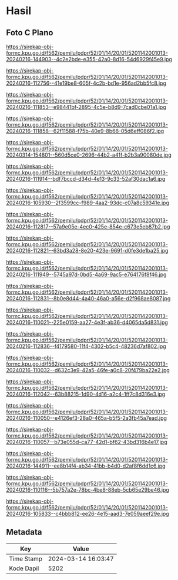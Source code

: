 # Hasil

## Foto C Plano

https://sirekap-obj-formc.kpu.go.id/f562/pemilu/pdpr/52/01/14/20/01/5201142001013-20240216-144903--4c2e2bde-e355-42a0-8d16-54d6929f45e9.jpg

https://sirekap-obj-formc.kpu.go.id/f562/pemilu/pdpr/52/01/14/20/01/5201142001013-20240216-112756--41e19be8-605f-4c2b-bd1e-956ad2bb5fc8.jpg

https://sirekap-obj-formc.kpu.go.id/f562/pemilu/pdpr/52/01/14/20/01/5201142001013-20240216-111853--e98441bf-2895-4c5e-b8d9-7cad0cbe01a1.jpg

https://sirekap-obj-formc.kpu.go.id/f562/pemilu/pdpr/52/01/14/20/01/5201142001013-20240216-111858--62f11588-f75b-40e9-8b66-05d6eff086f2.jpg

https://sirekap-obj-formc.kpu.go.id/f562/pemilu/pdpr/52/01/14/20/01/5201142001013-20240314-154801--560d5ce0-2696-44b2-a41f-b2b3a90080de.jpg

https://sirekap-obj-formc.kpu.go.id/f562/pemilu/pdpr/52/01/14/20/01/5201142001013-20240216-111914--bdf7bccd-d34d-4e13-9c33-52af30dac1a6.jpg

https://sirekap-obj-formc.kpu.go.id/f562/pemilu/pdpr/52/01/14/20/01/5201142001013-20240216-105930--2f3599cc-f989-4aa2-93dc-c07a8c59341e.jpg

https://sirekap-obj-formc.kpu.go.id/f562/pemilu/pdpr/52/01/14/20/01/5201142001013-20240216-112817--57a9e05e-4ec0-425e-854e-c673e5eb87b2.jpg

https://sirekap-obj-formc.kpu.go.id/f562/pemilu/pdpr/52/01/14/20/01/5201142001013-20240216-112821--63bd3a28-8e20-423e-9691-d0fe3de1ba25.jpg

https://sirekap-obj-formc.kpu.go.id/f562/pemilu/pdpr/52/01/14/20/01/5201142001013-20240216-111949--5745a97d-0bd5-4a69-9ac5-e764176f8f46.jpg

https://sirekap-obj-formc.kpu.go.id/f562/pemilu/pdpr/52/01/14/20/01/5201142001013-20240216-112831--8b0e8d44-4a40-46a0-a56e-d2f968ae8087.jpg

https://sirekap-obj-formc.kpu.go.id/f562/pemilu/pdpr/52/01/14/20/01/5201142001013-20240216-110021--225e0159-aa27-4e3f-ab36-d4065da5d831.jpg

https://sirekap-obj-formc.kpu.go.id/f562/pemilu/pdpr/52/01/14/20/01/5201142001013-20240216-112836--f4179580-11f4-4302-b5c4-48236d7af802.jpg

https://sirekap-obj-formc.kpu.go.id/f562/pemilu/pdpr/52/01/14/20/01/5201142001013-20240216-110032--d632c3e9-42a5-46fe-a0c8-20f479ba22e2.jpg

https://sirekap-obj-formc.kpu.go.id/f562/pemilu/pdpr/52/01/14/20/01/5201142001013-20240216-112042--63b88215-1d90-4d16-a2c4-1ff7c8d316e3.jpg

https://sirekap-obj-formc.kpu.go.id/f562/pemilu/pdpr/52/01/14/20/01/5201142001013-20240216-110050--e4126ef3-28a0-465a-b5f5-2a3fb45a7ead.jpg

https://sirekap-obj-formc.kpu.go.id/f562/pemilu/pdpr/52/01/14/20/01/5201142001013-20240216-110057--b73e055d-ca77-42d1-bf62-43bd316b4e17.jpg

https://sirekap-obj-formc.kpu.go.id/f562/pemilu/pdpr/52/01/14/20/01/5201142001013-20240216-144911--ee8b14f4-ab34-41bb-b4d0-d2af8f6dd1c6.jpg

https://sirekap-obj-formc.kpu.go.id/f562/pemilu/pdpr/52/01/14/20/01/5201142001013-20240216-110116--5b757a2e-78bc-4be8-88eb-5cb65e29be46.jpg

https://sirekap-obj-formc.kpu.go.id/f562/pemilu/pdpr/52/01/14/20/01/5201142001013-20240216-105833--c4bbb812-ee26-4e15-aad3-7e059aeef29e.jpg


## Metadata

| Key        | Value               |
| ---------- | ------------------- |
| Time Stamp | 2024-03-14 16:03:47 |
| Kode Dapil | 5202                |



